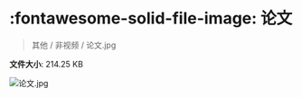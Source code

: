 # :fontawesome-solid-file-image: 论文

> 其他 / 非视频 / 论文.jpg

**文件大小**: 214.25 KB

<img src="https://file.hsyhx.top/archive/其他/非视频/论文.jpg"  alt="论文.jpg" />